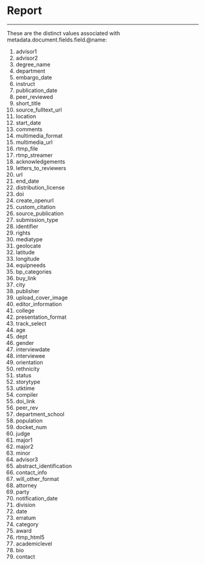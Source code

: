 # Report
---
These are the distinct values associated with metadata.document.fields.field.@name:

1. advisor1
2. advisor2
3. degree_name
4. department
5. embargo_date
6. instruct
7. publication_date
8. peer_reviewed
9. short_title
10. source_fulltext_url
11. location
12. start_date
13. comments
14. multimedia_format
15. multimedia_url
16. rtmp_file
17. rtmp_streamer
18. acknowledgements
19. letters_to_reviewers
20. url
21. end_date
22. distribution_license
23. doi
24. create_openurl
25. custom_citation
26. source_publication
27. submission_type
28. identifier
29. rights
30. mediatype
31. geolocate
32. latitude
33. longitude
34. equipneeds
35. bp_categories
36. buy_link
37. city
38. publisher
39. upload_cover_image
40. editor_information
41. college
42. presentation_format
43. track_select
44. age
45. dept
46. gender
47. interviewdate
48. interviewee
49. orientation
50. rethnicity
51. status
52. storytype
53. utktime
54. compiler
55. doi_link
56. peer_rev
57. department_school
58. population
59. docket_num
60. judge
61. major1
62. major2
63. minor
64. advisor3
65. abstract_identification
66. contact_info
67. will_other_format
68. attorney
69. party
70. notification_date
71. division
72. date
73. erratum
74. category
75. award
76. rtmp_html5
77. academiclevel
78. bio
79. contact
